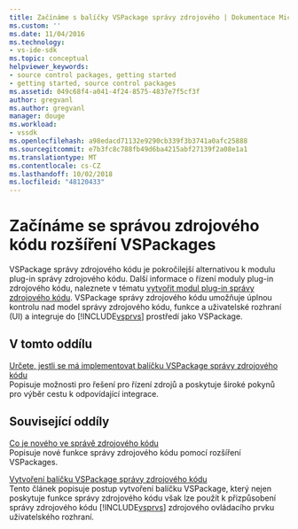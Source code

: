 ```yaml
---
title: Začínáme s balíčky VSPackage správy zdrojového | Dokumentace Microsoftu
ms.custom: ''
ms.date: 11/04/2016
ms.technology:
- vs-ide-sdk
ms.topic: conceptual
helpviewer_keywords:
- source control packages, getting started
- getting started, source control packages
ms.assetid: 049c68f4-a041-4f24-8575-4837e7f5cf3f
author: gregvanl
ms.author: gregvanl
manager: douge
ms.workload:
- vssdk
ms.openlocfilehash: a98edacd71132e9290cb339f3b3741a0afc25888
ms.sourcegitcommit: e7b3fc8c788fb49d6ba4215abf27139f2a08e1a1
ms.translationtype: MT
ms.contentlocale: cs-CZ
ms.lasthandoff: 10/02/2018
ms.locfileid: "48120433"
---
```

# <a name="get-started-with-source-control-vspackages"></a>Začínáme se správou zdrojového kódu rozšíření VSPackages
VSPackage správy zdrojového kódu je pokročilejší alternativou k modulu plug-in správy zdrojového kódu. Další informace o řízení moduly plug-in zdrojového kódu, naleznete v tématu [vytvořit modul plug-in správy zdrojového kódu](../../extensibility/internals/creating-a-source-control-plug-in.md). VSPackage správy zdrojového kódu umožňuje úplnou kontrolu nad model správy zdrojového kódu, funkce a uživatelské rozhraní (UI) a integruje do [!INCLUDE[vsprvs](../../code-quality/includes/vsprvs_md.md)] prostředí jako VSPackage.  
  
## <a name="in-this-section"></a>V tomto oddílu  
 [Určete, jestli se má implementovat balíčku VSPackage správy zdrojového kódu](../../extensibility/internals/determining-whether-to-implement-a-source-control-vspackage.md)  
 Popisuje možnosti pro řešení pro řízení zdrojů a poskytuje široké pokynů pro výběr cestu k odpovídající integrace.  
  
## <a name="related-sections"></a>Související oddíly  
 [Co je nového ve správě zdrojového kódu](../../extensibility/internals/what-s-new-in-source-control.md)  
 Popisuje nové funkce správy zdrojového kódu pomocí rozšíření VSPackages.  
  
 [Vytvoření balíčku VSPackage správy zdrojového kódu](../../extensibility/internals/creating-a-source-control-vspackage.md)  
 Tento článek popisuje postup vytvoření balíčku VSPackage, který nejen poskytuje funkce správy zdrojového kódu však lze použít k přizpůsobení správy zdrojového kódu [!INCLUDE[vsprvs](../../code-quality/includes/vsprvs_md.md)] zdrojového ovládacího prvku uživatelského rozhraní.
